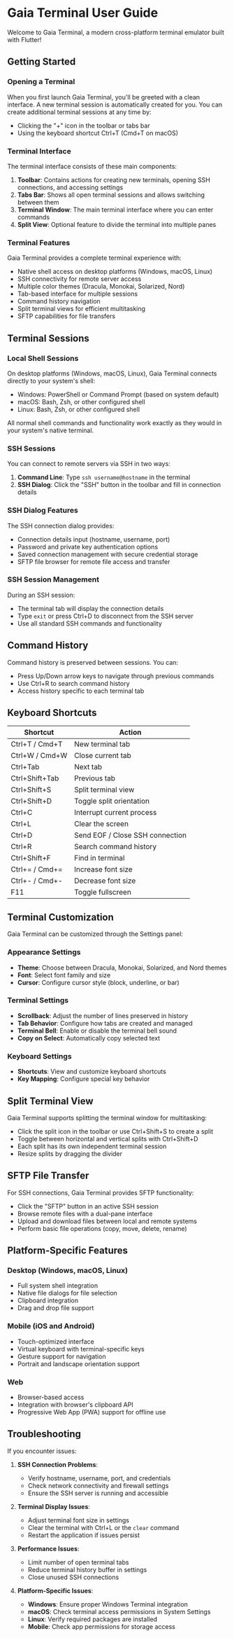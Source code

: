 # Gaia Terminal User Guide

Welcome to Gaia Terminal, a modern cross-platform terminal emulator built with Flutter!

## Getting Started

### Opening a Terminal

When you first launch Gaia Terminal, you'll be greeted with a clean interface. A new terminal session is automatically created for you. You can create additional terminal sessions at any time by:

- Clicking the "+" icon in the toolbar or tabs bar
- Using the keyboard shortcut Ctrl+T (Cmd+T on macOS)

### Terminal Interface

The terminal interface consists of these main components:

1. **Toolbar**: Contains actions for creating new terminals, opening SSH connections, and accessing settings
2. **Tabs Bar**: Shows all open terminal sessions and allows switching between them
3. **Terminal Window**: The main terminal interface where you can enter commands
4. **Split View**: Optional feature to divide the terminal into multiple panes

### Terminal Features

Gaia Terminal provides a complete terminal experience with:

- Native shell access on desktop platforms (Windows, macOS, Linux)
- SSH connectivity for remote server access
- Multiple color themes (Dracula, Monokai, Solarized, Nord)
- Tab-based interface for multiple sessions
- Command history navigation
- Split terminal views for efficient multitasking
- SFTP capabilities for file transfers

## Terminal Sessions

### Local Shell Sessions

On desktop platforms (Windows, macOS, Linux), Gaia Terminal connects directly to your system's shell:

- Windows: PowerShell or Command Prompt (based on system default)
- macOS: Bash, Zsh, or other configured shell
- Linux: Bash, Zsh, or other configured shell

All normal shell commands and functionality work exactly as they would in your system's native terminal.

### SSH Sessions

You can connect to remote servers via SSH in two ways:

1. **Command Line**: Type `ssh username@hostname` in the terminal
2. **SSH Dialog**: Click the "SSH" button in the toolbar and fill in connection details

### SSH Dialog Features

The SSH connection dialog provides:
- Connection details input (hostname, username, port)
- Password and private key authentication options
- Saved connection management with secure credential storage
- SFTP file browser for remote file access and transfer

### SSH Session Management

During an SSH session:
- The terminal tab will display the connection details
- Type `exit` or press Ctrl+D to disconnect from the SSH server
- Use all standard SSH commands and functionality

## Command History

Command history is preserved between sessions. You can:
- Press Up/Down arrow keys to navigate through previous commands
- Use Ctrl+R to search command history
- Access history specific to each terminal tab

## Keyboard Shortcuts

| Shortcut | Action |
|----------|--------|
| Ctrl+T / Cmd+T | New terminal tab |
| Ctrl+W / Cmd+W | Close current tab |
| Ctrl+Tab | Next tab |
| Ctrl+Shift+Tab | Previous tab |
| Ctrl+Shift+S | Split terminal view |
| Ctrl+Shift+D | Toggle split orientation |
| Ctrl+C | Interrupt current process |
| Ctrl+L | Clear the screen |
| Ctrl+D | Send EOF / Close SSH connection |
| Ctrl+R | Search command history |
| Ctrl+Shift+F | Find in terminal |
| Ctrl+= / Cmd+= | Increase font size |
| Ctrl+- / Cmd+- | Decrease font size |
| F11 | Toggle fullscreen |

## Terminal Customization

Gaia Terminal can be customized through the Settings panel:

### Appearance Settings
- **Theme**: Choose between Dracula, Monokai, Solarized, and Nord themes
- **Font**: Select font family and size
- **Cursor**: Configure cursor style (block, underline, or bar)

### Terminal Settings
- **Scrollback**: Adjust the number of lines preserved in history
- **Tab Behavior**: Configure how tabs are created and managed
- **Terminal Bell**: Enable or disable the terminal bell sound
- **Copy on Select**: Automatically copy selected text

### Keyboard Settings
- **Shortcuts**: View and customize keyboard shortcuts
- **Key Mapping**: Configure special key behavior

## Split Terminal View

Gaia Terminal supports splitting the terminal window for multitasking:

- Click the split icon in the toolbar or use Ctrl+Shift+S to create a split
- Toggle between horizontal and vertical splits with Ctrl+Shift+D
- Each split has its own independent terminal session
- Resize splits by dragging the divider

## SFTP File Transfer

For SSH connections, Gaia Terminal provides SFTP functionality:

- Click the "SFTP" button in an active SSH session
- Browse remote files with a dual-pane interface
- Upload and download files between local and remote systems
- Perform basic file operations (copy, move, delete, rename)

## Platform-Specific Features

### Desktop (Windows, macOS, Linux)
- Full system shell integration
- Native file dialogs for file selection
- Clipboard integration
- Drag and drop file support

### Mobile (iOS and Android)
- Touch-optimized interface
- Virtual keyboard with terminal-specific keys
- Gesture support for navigation
- Portrait and landscape orientation support

### Web
- Browser-based access
- Integration with browser's clipboard API
- Progressive Web App (PWA) support for offline use

## Troubleshooting

If you encounter issues:

1. **SSH Connection Problems**:
   - Verify hostname, username, port, and credentials
   - Check network connectivity and firewall settings
   - Ensure the SSH server is running and accessible

2. **Terminal Display Issues**:
   - Adjust terminal font size in settings
   - Clear the terminal with Ctrl+L or the `clear` command
   - Restart the application if issues persist

3. **Performance Issues**:
   - Limit number of open terminal tabs
   - Reduce terminal history buffer in settings
   - Close unused SSH connections

4. **Platform-Specific Issues**:
   - **Windows**: Ensure proper Windows Terminal integration
   - **macOS**: Check terminal access permissions in System Settings
   - **Linux**: Verify required packages are installed
   - **Mobile**: Check app permissions for storage access